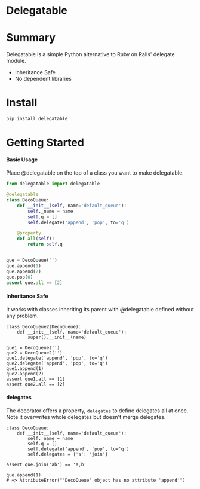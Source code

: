 # Delegatable


# Summary

Delegatable is a simple Python alternative to Ruby on Rails' delegate module.

- Inheritance Safe
- No dependent libraries


# Install
```sh
pip install delegatable
```

# Getting Started

#### Basic Usage

Place @delegatable on the top of a class you want to make delegatable.

```python
from delegatable import delegatable

@delegatable
class DecoQueue:
    def __init__(self, name='default_queue'):
        self._name = name
        self.q = []
        self.delegate('append', 'pop', to='q')

    @property
    def all(self):
        return self.q


que = DecoQueue('')
que.append(1)
que.append(2)
que.pop(0)
assert que.all == [2]
```


#### Inheritance Safe

It works with classes inheriting its parent with @delegatable defined without any problem.
```
class DecoQueue2(DecoQueue):
    def __init__(self, name='default_queue'):
        super().__init__(name)

que1 = DecoQueue('')
que2 = DecoQueue2('')
que1.delegate('append', 'pop', to='q')
que2.delegate('append', 'pop', to='q')
que1.append(1)
que2.append(2)
assert que1.all == [1]
assert que2.all == [2]
```


#### delegates

The decorator offers a property, `delegates` to define delegates all at once. Note it overwrites whole delegates but doesn't merge delegates.


```
class DecoQueue:
    def __init__(self, name='default_queue'):
        self._name = name
        self.q = []
        self.delegate('append', 'pop', to='q')
        self.delegates = {'s': 'join'}

assert que.join('ab') == 'a,b'

que.append(1)
# => AttributeError("'DecoQueue' object has no attribute 'append'")
```
